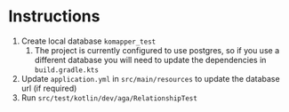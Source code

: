 # Instructions
1. Create local database `komapper_test`
   1. The project is currently configured to use postgres, so if you use a different database you will need to update the dependencies in `build.gradle.kts`
2. Update `application.yml` in `src/main/resources` to update the database url (if required)
3. Run `src/test/kotlin/dev/aga/RelationshipTest`
